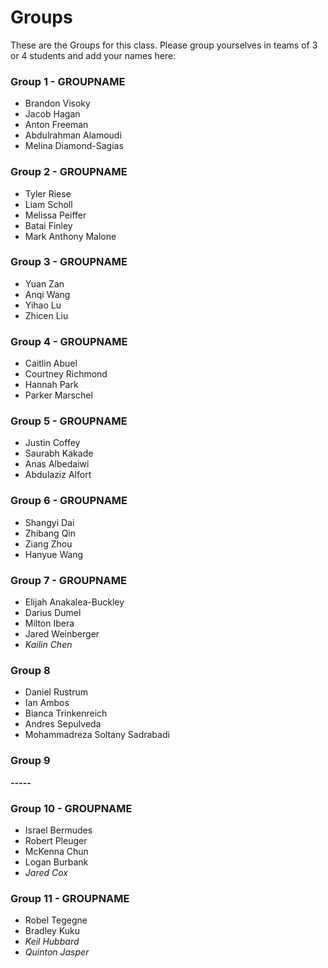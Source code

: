 # Groups

These are the Groups for this class. Please group yourselves in teams of 3 or 4 students and add your names here:

### Group 1 - GROUPNAME 
* Brandon Visoky
* Jacob Hagan
* Anton Freeman
* Abdulrahman Alamoudi
* Melina Diamond-Sagias

### Group 2 - GROUPNAME
* Tyler Riese
* Liam Scholl
* Melissa Peiffer
* Batai Finley
* Mark Anthony Malone
  
### Group 3 - GROUPNAME
* Yuan Zan
* Anqi Wang
* Yihao Lu
* Zhicen Liu

### Group 4 - GROUPNAME
* Caitlin Abuel
* Courtney Richmond
* Hannah Park
* Parker Marschel

### Group 5 - GROUPNAME
* Justin Coffey
* Saurabh Kakade
* Anas Albedaiwi
* Abdulaziz Alfort

### Group 6 - GROUPNAME
* Shangyi Dai
* Zhibang Qin
* Ziang Zhou
* Hanyue Wang

### Group 7 - GROUPNAME
* Elijah Anakalea-Buckley
* Darius Dumel
* Milton Ibera
* Jared Weinberger
* *Kailin Chen*

### Group 8
* Daniel Rustrum
* Ian Ambos
* Bianca Trinkenreich
* Andres Sepulveda
* Mohammadreza Soltany Sadrabadi

### Group 9 
**-----**

### Group 10 - GROUPNAME
* Israel Bermudes
* Robert Pleuger
* McKenna Chun
* Logan Burbank
* *Jared Cox*


### Group 11 - GROUPNAME
* Robel Tegegne
* Bradley Kuku
* *Keil Hubbard*
* *Quinton Jasper*


